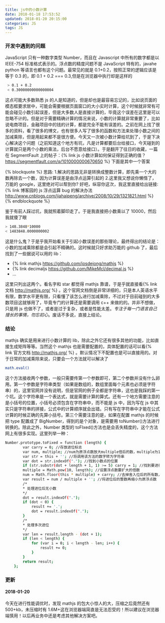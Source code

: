 ```yaml
---
title: js中的小数计算
date: 2018-01-18 17:53:52
updated: 2018-01-20 20:15:00
categories: JS
tags: JS
---
```


### 开发中遇到的问题

JavaScript 只有一种数字类型 Number，而且在 Javascript 中所有的数字都是以 IEEE-754 标准格式表示的。浮点数的精度问题不是 JavaScript 特有的，javahe python 等语言也都有这个问题。最常见的就是 0.1+0.2，按照正常的逻辑应该是等于 0.3 的，即 0.1 + 0.2 === 0.3,但是在浏览器中执行却是这样的

```bash
 > 0.1 + 0.2
 < 0.30000000000000004
```

这点可能大多数熟悉 js 的人是知道的，但是却也是最容易忘记的，比如说页面的模态框要求居中，可能会需要根据页面窗口的大小实时计算，这个时候就非常有可能会碰见小数引起误差，但是大多数人是直接计算的，毕竟这个误差在这里是可以忽略不计的。但是对于需要精确计算的情况来说，小数的计算就非常重要了，比如说电商项目，金融项目中的钱的计算，都是完全不能有误差的。之前在网上找了很多的资料，看了很多的博文，也有很多人写了很多的函数和方法来处理小数之间的加减乘除，但是用起来都不是很方便。今天又一次被小数计算给坑到了，于是下决心解决这个问题（之前知道这个地方有坑，凡是计算都要后台给接口，今天碰到的计算就只是两个小数的乘法，后台不愿意给接口）。于是翻开了往日的收藏，一篇在 SegmentFault 上的帖子：{% link js 小数计算如何保证得到正确的值？ https://segmentfault.com/q/1010000000670650 %}
下面是其中一个答案

{% blockquote %}
思路: 1.解决的思路无非是转换成整数计算，即先乘一个大的数再除去一个数，因为计算误差是由浮点运算引起的 2.这里我又想说你懒惰了，万能的 google，这里绝对可以帮到你?
好吧，纵容你这次，我这里直接给出链接:{% link 博客园的 js 浮点运算 bug 的解决办法 http://www.cnblogs.com/jiahaipeng/archive/2008/10/29/1321821.html %}
{% endblockquote %}

鉴于有前人踩过坑，我就照着脚印走了。于是我直接把小数乘以了 10000，然后我就傻了眼

```bash
> 148.3848*10000
< 1483848.0000000002
```

这是什么鬼？于是乎我开始看关于引起小数误差的那些理论，最终得出的结论是：小数的加减乘除都是会引起不精确的。这时候就只好求助万能的 github 了，最后找到了一些据说可以用的 lib：

* {% link mathjs https://github.com/josdejong/mathjs %}
* {% link decimaljs https://github.com/MikeMcl/decimal.js %}
* ...

这里只列出这两个。看名字和 star 都觉得 mathjs 靠谱，于是乎就直接看{% link 文档 http://mathjs.org/ %} 。这个官网文档倒是非常详细的，只是本人英语水平有限，数学水平更有限，只看懂了该怎么进行加减乘除，不过对于目前碰到的大多数项目这就够用了，毕竟专门的计算还是需要调用 c++ 来做的的。并非不想做，只是用 js 也做不了，或者是过于复杂，或者是性能太差。_专注于每一门语言自己擅长的事情，勿忘初心_。废话不多说，直接上结论。

### 结论

mathjs 确实是用来进行小数计算的 lib，除此之外它还有很多其他的功能，比如直接生成矩阵等等。当然这个 mathjs 也是需要配置的，具体配置的话可以看{% link 官方文档 http://mathjs.org/ %} 。默认情况下不配置也是可以直接用的。对于日常的加减乘除来说，只要会一个方法就可以解决了

```bash
math.eval()
```

这个方法接收两个参数，一般只需要传第一个参数即可，第二个参数并没有什么卵用。第一个参数是字符串类型（如果是数组的，数组里面每个元素也必须是字符串）的，这里官网并没有说明，但是官网的例子全都是字符串，这也是我踩的第一个坑。这个字符串是一个表达式，就是需要计算的算式。还有一个地方需要注意的是小括号的位置，小括号必须包含在字符串中，而不能是 js 中，因为写在 js 中其实只是字符串的拼接，公式中的计算顺序就会出错。只有写在字符串中才能在公式计算的时候正确的先算小括号。第三个需要注意的是，如果在配置 mathjs 的时候把 type 配置成了 BigNumber，得到的是个对象，是需要用 toNumber()方法进行转换的。除此之外，Number 类型的 toFIxed()方法也是会丢失精度的，这个方法网上有很多实现。这里列举一种：

```bash
Number.prototype.toFixed = function (length) {
        var carry = 0; //存放进位标志
        var num, multiple; //num为原浮点数放大multiple倍后的数，multiple为10的length次方
        var str = this + ''; //将调用该方法的数字转为字符串
        var dot = str.indexOf("."); //找到小数点的位置
        if (str.substr(dot + length + 1, 1) >= 5) carry = 1; //找到要进行舍入的数的位置，手动判断是否大于等于5，满足条件进位标志置为1
        multiple = Math.pow(10, length); //设置浮点数要扩大的倍数
        num = Math.floor(this * multiple) + carry; //去掉舍入位后的所有数，然后加上我们的手动进位数
        var result = num / multiple + ''; //将进位后的整数再缩小为原浮点数
        /*
        * 处理进位后无小数
        */
        dot = result.indexOf(".");
        if (dot < 0) {
            result += '.';
            dot = result.indexOf(".");
        }
        /*
        * 处理多次进位
        */
        var len = result.length - (dot + 1);
        if (len < length) {
            for (var i = 0; i < length - len; i++) {
                result += 0;
            }
        }
        return result;
    };
```

### 更新
 #### 2018-01-20

今天在进行性能调优时，发现 mathjs 的包大小惊人的大，压缩之后竟然还有 500+kb，未压缩时有 1.6M+这在浏览器端简直是无法忍受的！所以建议在浏览器端慎用！以后再业务中还是考虑其他解决方案吧。
